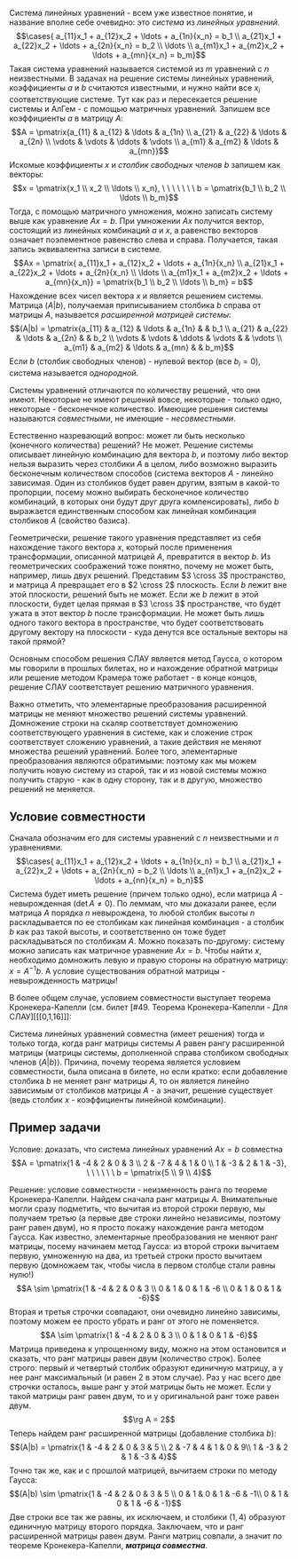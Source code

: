 Система линейных уравнений - всем уже известное понятие, и название вполне себе очевидно: это *система* из *линейных уравнений*.
$$\cases{
a_{11}x_1 + a_{12}x_2 + \ldots + a_{1n}{x_n} = b_1 \\
a_{21}x_1 + a_{22}x_2 + \ldots + a_{2n}{x_n} = b_2 \\
\ldots \\
a_{m1}x_1 + a_{m2}x_2 + \ldots + a_{mn}{x_n} = b_m}$$
Такая система уравнений называется системой из $m$ уравнений с $n$ неизвестными.
В задачах на решение системы линейных уравнений, коэффициенты $a$ и $b$ считаются известными, и нужно найти все $x_i$ соответствующие системе.
Тут как раз и пересекается решение системы и АлГем - с помощью матричных уравнений. Запишем все коэффициенты $a$ в матрицу $A$:
$$A = \pmatrix{a_{11} & a_{12} & \ldots & a_{1n} \\ a_{21} & a_{22} & \ldots & a_{2n} \\ \vdots & \vdots & \ddots & \vdots \\ a_{m1} & a_{m2} & \ldots & a_{mn}}$$
Искомые коэффициенты $x$ и *столбик свободных членов* $b$ запишем как векторы:
$$x = \pmatrix{x_1 \\ x_2 \\ \ldots \\ x_n}, \ \ \ \ \ \ \ b = \pmatrix{b_1 \\ b_2 \\ \ldots \\ b_m}$$
Тогда, с помощью матричного умножения, можно записать систему выше как уравнение $Ax = b$.
При умножении $Ax$ получится вектор, состоящий из линейных комбинаций $a$ и $x$, а равенство векторов означает поэлементное равенство слева и справа. Получается, такая запись эквивалентна записи в системе.
$$Ax = \pmatrix{
a_{11}x_1 + a_{12}x_2 + \ldots + a_{1n}{x_n} \\
a_{21}x_1 + a_{22}x_2 + \ldots + a_{2n}{x_n} \\
\ldots \\
a_{m1}x_1 + a_{m2}x_2 + \ldots + a_{mn}{x_n}} = \pmatrix{b_1 \\ b_2 \\ \ldots \\ b_m} = b$$
Нахождение всех чисел вектора $x$ и является решением системы.
Матрица $(A|b)$, получаемая приписыванием столбика $b$ справа от матрицы $A$, называется *расширенной матрицей системы*:
$$(A|b) = \pmatrix{a_{11} & a_{12} & \ldots & a_{1n} & & b_1 \\ a_{21} & a_{22} & \ldots & a_{2n} & & b_2 \\ \vdots & \vdots & \ddots & \vdots & & \vdots \\ a_{m1} & a_{m2} & \ldots & a_{mn} & & b_m}$$
Если $b$ (столбик свободных членов) - нулевой вектор (все $b_i = 0$), система называется *однородной*.

Системы уравнений отличаются по количеству решений, что они имеют. Некоторые не имеют решений вовсе, некоторые - только одно, некоторые - бесконечное количество. Имеющие решения системы называются *совместными*, не имеющие - *несовместными*.

Естественно назревающий вопрос: может ли быть несколько (конечного количества) решений? Не может. Решение системы описывает линейную комбинацию для вектора $b$, и поэтому либо вектор нельзя выразить через столбики $A$ в целом, либо возможно выразить бесконечным количеством способов (система векторов $A$ - линейно зависимая. Один из столбиков будет равен другим, взятым в какой-то пропорции, посему можно выбирать бесконечное количество комбинаций, в которых они будут друг друга компенсировать), либо $b$ выражается единственным способом как линейная комбинация столбиков $A$ (свойство базиса).

Геометрически, решение такого уравнения представляет из себя нахождение такого вектора $x$, который после применения трансформации, описанной матрицей $A$, превратится в вектор $b$.
Из геометрических соображений тоже понятно, почему не может быть, например, лишь двух решений. Представим $3 \cross 3$ пространство, и матрица $A$ превращает его в $2 \cross 2$ плоскость. Если $b$ лежит вне этой плоскости, решений быть не может. Если же $b$ лежит в этой плоскости, будет целая прямая в $3 \cross 3$ пространстве, что будет ужата в этот вектор $b$ после трансформации. Не может быть лишь одного такого вектора в пространстве, что будет соответствовать другому вектору на плоскости - куда денутся все остальные векторы на такой прямой?

Основным способом решения СЛАУ является метод Гаусса, о котором мы говорили в прошлых билетах, но и нахождение обратной матрицы или решение методом Крамера тоже работает - в конце концов, решение СЛАУ соответствует решению матричного уравнения.

Важно отметить, что элементарные преобразования расширенной матрицы не меняют множество решений системы уравнений. Домножение строки на скаляр соответствует домножению соответствующего уравнения в системе, как и сложение строк соответствует сложению уравнений, а такие действия не меняют множества решений уравнений. Более того, элементарные преобразования являются обратимыми: поэтому как мы можем получить новую систему из старой, так и из новой системы можно получить старую - как в одну сторону, так и в другую, множество решений не меняется.
## Условие совместности
Сначала обозначим его для системы уравнений с $n$ неизвестными и $n$ уравнениями.
$$\cases{
a_{11}x_1 + a_{12}x_2 + \ldots + a_{1n}{x_n} = b_1 \\
a_{21}x_1 + a_{22}x_2 + \ldots + a_{2n}{x_n} = b_2 \\
\ldots \\
a_{n1}x_1 + a_{n2}x_2 + \ldots + a_{nn}{x_n} = b_n}$$
Система будет иметь решение (причем только одно), если матрица $A$ - невырожденная ($\det A \neq 0$). По леммам, что мы доказали ранее, если матрица $A$ порядка $n$ невырождена, то любой столбик высоты $n$ раскладывается по ее столбикам как линейная комбинация - а столбик $b$ как раз такой высоты, и соответственно он тоже будет раскладываться по столбикам $A$.
Можно показать по-другому: систему можно записать как матричное уравнение $Ax = b$. Чтобы найти $x$, необходимо домножить левую и правую стороны на обратную матрицу: $x = A^{-1}b$. А условие существования обратной матрицы - невырожденность матрицы!

В более общем случае, условием совместности выступает теорема Кронекера-Капелли (см. билет [#49. Теорема Кронекера-Капелли - Для СЛАУ][[[0,1,16]]]:

Система линейных уравнений совместна (имеет решения) тогда и только тогда, когда ранг матрицы системы $A$ равен рангу расширенной матрицы (матрицы системы, дополненной справа столбиком свободных членов $(A|b)$).
Причина, почему теорема является условием совместности, была описана в билете, но если кратко: если добавление столбика $b$ не меняет ранг матрицы $A$, то он является линейно зависимым от столбиков матрицы $A$ - а значит, решение существует (ведь столбик $x$ - коэффициенты линейной комбинации).
## Пример задачи
Условие: доказать, что система линейных уравнений $Ax = b$ совместна
$$A = \pmatrix{1 & -4 & 2 & 0 & 3 \\ 2 & -7 & 4 & 1 & 0 \\ 1 & -3 & 2 & 1 & -3}, \ \ \ \ \ \ b = \pmatrix{5 \\ 9 \\ 4}$$

Решение: условие совместности - неизменность ранга по теореме Кронекера-Капелли.
Найдем сначала ранг матрицы $A$. Внимательные могли сразу подметить, что вычитая из второй строки первую, мы получаем третью (а первые две строки линейно независимы, поэтому ранг равен двум), но я просто покажу нахождение ранга методом Гаусса.
Как известно, элементарные преобразования не меняют ранг матрицы, посему начинаем метод Гаусса: из второй строки вычитаем первую, умноженную на два, из третьей строки просто вычитаем первую (домножаем так, чтобы числа в первом столбце стали равны нулю!)
$$A \sim \pmatrix{1 & -4 & 2 & 0 & 3 \\ 0 & 1 & 0 & 1 & -6 \\ 0 & 1 & 0 & 1 & -6}$$
Вторая и третья строчки совпадают, они очевидно линейно зависимы, поэтому можем ее просто убрать и ранг от этого не поменяется. 
$$A \sim \pmatrix{1 & -4 & 2 & 0 & 3 \\ 0 & 1 & 0 & 1 & -6}$$
Матрица приведена к упрощенному виду, можно на этом остановится и сказать, что ранг матрицы равен двум (количество строк). Более строго: первый и четвертый столбик образуют единичную матрицу, а у нее ранг максимальный (и равен $2$ в этом случае). Раз у нас всего две строчки осталось, выше ранг у этой матрицы быть не может. Если у такой матрицы ранг равен двум, то и у оригинальной ранг тоже равен двум.
$$\rg A = 2$$
Теперь найдем ранг расширенной матрицы (добавление столбика $b$):
$$(A|b) = \pmatrix{1 & -4 & 2 & 0 & 3 & 5 \\ 2 & -7 & 4 & 1 & 0 & 9\\ 1 & -3 & 2 & 1 & -3 & 4}$$
Точно так же, как и с прошлой матрицей, вычитаем строки по методу Гаусса:
$$(A|b) \sim \pmatrix{1 & -4 & 2 & 0 & 3 & 5 \\ 0 & 1 & 0 & 1 & -6 & -1\\ 0 & 1 & 0 & 1 & -6 & -1}$$
Две строки все так же равны, их исключаем, и столбики $(1,4)$ образуют единичную матрицу второго порядка. Заключаем, что и ранг расширенной матрицы равен двум. Ранги матриц совпали, а значит по теореме Кронекера-Капелли, ***матрица совместна***.
